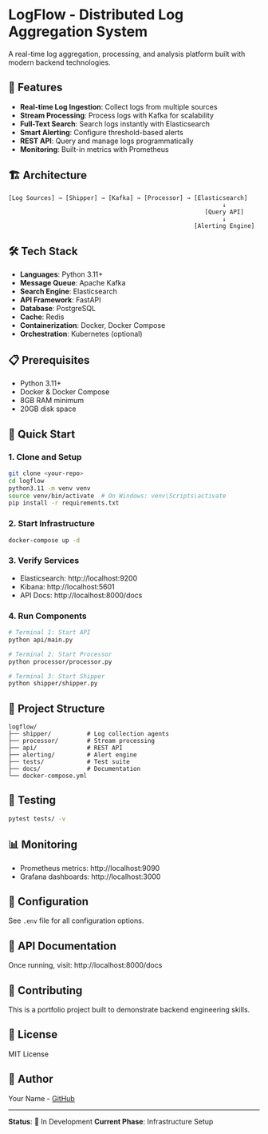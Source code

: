 # LogFlow - Distributed Log Aggregation System

A real-time log aggregation, processing, and analysis platform built with modern backend technologies.

## 🎯 Features

- **Real-time Log Ingestion**: Collect logs from multiple sources
- **Stream Processing**: Process logs with Kafka for scalability
- **Full-Text Search**: Search logs instantly with Elasticsearch
- **Smart Alerting**: Configure threshold-based alerts
- **REST API**: Query and manage logs programmatically
- **Monitoring**: Built-in metrics with Prometheus

## 🏗️ Architecture
```
[Log Sources] → [Shipper] → [Kafka] → [Processor] → [Elasticsearch]
                                                            ↓
                                                       [Query API]
                                                            ↓
                                                    [Alerting Engine]
```

## 🛠️ Tech Stack

- **Languages**: Python 3.11+
- **Message Queue**: Apache Kafka
- **Search Engine**: Elasticsearch
- **API Framework**: FastAPI
- **Database**: PostgreSQL
- **Cache**: Redis
- **Containerization**: Docker, Docker Compose
- **Orchestration**: Kubernetes (optional)

## 📋 Prerequisites

- Python 3.11+
- Docker & Docker Compose
- 8GB RAM minimum
- 20GB disk space

## 🚀 Quick Start

### 1. Clone and Setup
```bash
git clone <your-repo>
cd logflow
python3.11 -m venv venv
source venv/bin/activate  # On Windows: venv\Scripts\activate
pip install -r requirements.txt
```

### 2. Start Infrastructure
```bash
docker-compose up -d
```

### 3. Verify Services

- Elasticsearch: http://localhost:9200
- Kibana: http://localhost:5601
- API Docs: http://localhost:8000/docs

### 4. Run Components
```bash
# Terminal 1: Start API
python api/main.py

# Terminal 2: Start Processor
python processor/processor.py

# Terminal 3: Start Shipper
python shipper/shipper.py
```

## 📁 Project Structure
```
logflow/
├── shipper/          # Log collection agents
├── processor/        # Stream processing
├── api/              # REST API
├── alerting/         # Alert engine
├── tests/            # Test suite
├── docs/             # Documentation
└── docker-compose.yml
```

## 🧪 Testing
```bash
pytest tests/ -v
```

## 📊 Monitoring

- Prometheus metrics: http://localhost:9090
- Grafana dashboards: http://localhost:3000

## 🔧 Configuration

See `.env` file for all configuration options.

## 📝 API Documentation

Once running, visit: http://localhost:8000/docs

## 🤝 Contributing

This is a portfolio project built to demonstrate backend engineering skills.

## 📄 License

MIT License

## 👤 Author

Your Name - [GitHub](https://github.com/yourusername)

---

**Status**: 🚧 In Development
**Current Phase**: Infrastructure Setup
